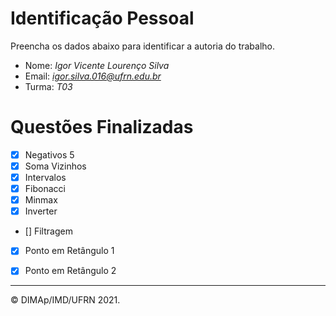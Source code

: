 ﻿# Identificação Pessoal

Preencha os dados abaixo para identificar a autoria do trabalho.

- Nome: *Igor Vicente Lourenço Silva*
- Email: *igor.silva.016@ufrn.edu.br*
- Turma: *T03*

# Questões Finalizadas

- [x] Negativos 5
- [x] Soma Vizinhos
- [x] Intervalos
- [x] Fibonacci
- [x] Minmax
- [x] Inverter
- [] Filtragem
- [x] Ponto em Retângulo 1
- [x] Ponto em Retângulo 2


--------
&copy; DIMAp/IMD/UFRN 2021.
